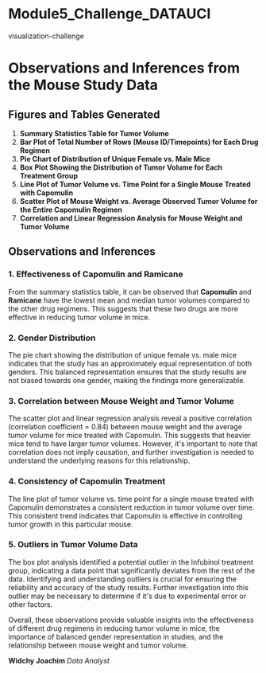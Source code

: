 # Module5_Challenge_DATAUCI
visualization-challenge

# Observations and Inferences from the Mouse Study Data

## Figures and Tables Generated

1. **Summary Statistics Table for Tumor Volume**
2. **Bar Plot of Total Number of Rows (Mouse ID/Timepoints) for Each Drug Regimen**
3. **Pie Chart of Distribution of Unique Female vs. Male Mice**
4. **Box Plot Showing the Distribution of Tumor Volume for Each Treatment Group**
5. **Line Plot of Tumor Volume vs. Time Point for a Single Mouse Treated with Capomulin**
6. **Scatter Plot of Mouse Weight vs. Average Observed Tumor Volume for the Entire Capomulin Regimen**
7. **Correlation and Linear Regression Analysis for Mouse Weight and Tumor Volume**

## Observations and Inferences

### 1. **Effectiveness of Capomulin and Ramicane**
From the summary statistics table, it can be observed that **Capomulin** and **Ramicane** have the lowest mean and median tumor volumes compared to the other drug regimens. This suggests that these two drugs are more effective in reducing tumor volume in mice.

### 2. **Gender Distribution**
The pie chart showing the distribution of unique female vs. male mice indicates that the study has an approximately equal representation of both genders. This balanced representation ensures that the study results are not biased towards one gender, making the findings more generalizable.

### 3. **Correlation between Mouse Weight and Tumor Volume**
The scatter plot and linear regression analysis reveal a positive correlation (correlation coefficient = 0.84) between mouse weight and the average tumor volume for mice treated with Capomulin. This suggests that heavier mice tend to have larger tumor volumes. However, it's important to note that correlation does not imply causation, and further investigation is needed to understand the underlying reasons for this relationship.

### 4. **Consistency of Capomulin Treatment**
The line plot of tumor volume vs. time point for a single mouse treated with Capomulin demonstrates a consistent reduction in tumor volume over time. This consistent trend indicates that Capomulin is effective in controlling tumor growth in this particular mouse.

### 5. **Outliers in Tumor Volume Data**
The box plot analysis identified a potential outlier in the Infubinol treatment group, indicating a data point that significantly deviates from the rest of the data. Identifying and understanding outliers is crucial for ensuring the reliability and accuracy of the study results. Further investigation into this outlier may be necessary to determine if it's due to experimental error or other factors.

Overall, these observations provide valuable insights into the effectiveness of different drug regimens in reducing tumor volume in mice, the importance of balanced gender representation in studies, and the relationship between mouse weight and tumor volume.

**Widchy Joachim**
*Data Analyst*
